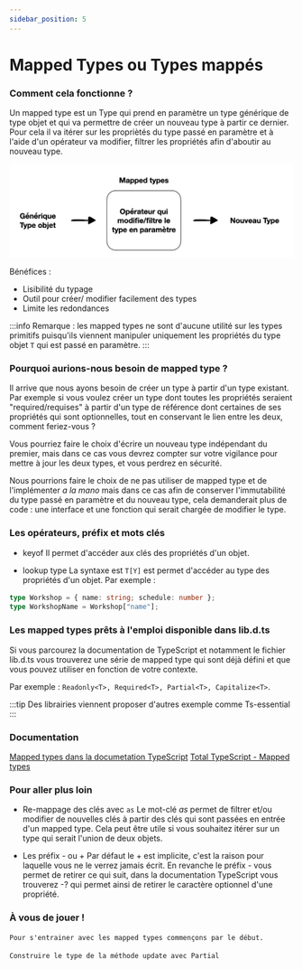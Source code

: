 ```yaml
---
sidebar_position: 5
---
```


# Mapped Types ou Types mappés

### Comment cela fonctionne ?

Un mapped type est un Type qui prend en paramètre un type générique de type objet et qui va permettre de créer un nouveau type à partir ce dernier. Pour cela il va itérer sur les propriètés du type passé en paramètre et à l'aide d'un opérateur va modifier, filtrer les propriétés afin d'aboutir au nouveau type.

![Schéma fonctionnement Mapped types](img/image-1.png)

Bénéfices :

- Lisibilité du typage
- Outil pour créer/ modifier facilement des types
- Limite les redondances

:::info
Remarque : les mapped types ne sont d'aucune utilité sur les types primitifs puisqu'ils viennent manipuler uniquement les propriétés du type objet `T` qui est passé en paramètre.
:::

### Pourquoi aurions-nous besoin de mapped type ?

Il arrive que nous ayons besoin de créer un type à partir d'un type existant. Par exemple si vous voulez créer un type dont toutes les propriétés seraient "required/requises" à partir d'un type de référence dont certaines de ses propriétés qui sont optionnelles, tout en conservant le lien entre les deux, comment feriez-vous ?

Vous pourriez faire le choix d'écrire un nouveau type indépendant du premier, mais dans ce cas vous devrez compter sur votre vigilance pour mettre à jour les deux types, et vous perdrez en sécurité.

Nous pourrions faire le choix de ne pas utiliser de mapped type et de l'implémenter _a la mano_ mais dans ce cas afin de conserver l'immutabilité du type passé en paramètre et du nouveau type, cela demanderait plus de code : une interface et une fonction qui serait chargée de modifier le type.

### Les opérateurs, préfix et mots clés

- keyof
  Il permet d'accéder aux clés des propriétés d'un objet.

- lookup type
  La syntaxe est `T[Y]` est permet d'accéder au type des propriétés d'un objet.
  Par exemple :

```ts
type Workshop = { name: string; schedule: number };
type WorkshopName = Workshop["name"];
```

### Les mapped types prêts à l'emploi disponible dans lib.d.ts

Si vous parcourez la documentation de TypeScript et notamment le fichier lib.d.ts vous trouverez une série de mapped type qui sont déjà défini et que vous pouvez utiliser en fonction de votre contexte.

Par exemple : `Readonly<T>, Required<T>, Partial<T>, Capitalize<T>`.

:::tip
Des librairies viennent proposer d'autres exemple comme Ts-essential
:::

### Documentation

[Mapped types dans la documetation TypeScript](https://www.typescriptlang.org/docs/handbook/2/mapped-types.html)
[Total TypeScript - Mapped types](https://www.totaltypescript.com/concepts/mapped-type)

### Pour aller plus loin

- Re-mappage des clés avec `as`
  Le mot-clé _as_ permet de filtrer et/ou modifier de nouvelles clés à partir des clés qui sont passées en entrée d'un mapped type. Cela peut être utile si vous souhaitez itérer sur un type qui serait l'union de deux objets.

- Les préfix - ou +
  Par défaut le + est implicite, c'est la raison pour laquelle vous ne le verrez jamais écrit. En revanche le préfix - vous permet de retirer ce qui suit, dans la documentation TypeScript vous trouverez -? qui permet ainsi de retirer le caractère optionnel d'une propriété.

### À vous de jouer !

```
Pour s'entrainer avec les mapped types commençons par le début.

Construire le type de la méthode update avec Partial



```
